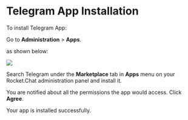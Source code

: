 # Telegram App Installation

To install Telegram App:

Go to **Administration** > **Apps**.

as shown below:

![](<../../../../.gitbook/assets/2021-11-20\_23-29-48 (1) (1) (1) (1) (26).png>)

Search Telegram under the **Marketplace** tab in **Apps** menu on your Rocket.Chat administration panel and install it.

You are notified about all the permissions the app would access. Click **Agree**.

Your app is installed successfully.
